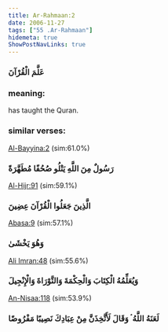 ```yaml
---
title: Ar-Rahmaan:2
date: 2006-11-27
tags: ["55 .Ar-Rahmaan"]
hidemeta: true 
ShowPostNavLinks: true 
---
```

### عَلَّمَ الْقُرْآنَ
### meaning: 
has taught the Quran.
### similar verses: 

[Al-Bayyina:2](/98/2) (sim:61.0%)

### رَسُولٌ مِنَ اللَّهِ يَتْلُو صُحُفًا مُطَهَّرَةً

[Al-Hijr:91](/15/91) (sim:59.1%)

### الَّذِينَ جَعَلُوا الْقُرْآنَ عِضِينَ

[Abasa:9](/80/9) (sim:57.1%)

### وَهُوَ يَخْشَىٰ

[Ali Imran:48](/3/48) (sim:55.6%)

### وَيُعَلِّمُهُ الْكِتَابَ وَالْحِكْمَةَ وَالتَّوْرَاةَ وَالْإِنْجِيلَ

[An-Nisaa:118](/4/118) (sim:53.9%)

### لَعَنَهُ اللَّهُ ۘ وَقَالَ لَأَتَّخِذَنَّ مِنْ عِبَادِكَ نَصِيبًا مَفْرُوضًا
